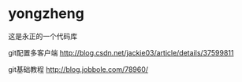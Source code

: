 # yongzheng
这是永正的一个代码库

git配置多客户端
http://blog.csdn.net/jackie03/article/details/37599811

git基础教程
http://blog.jobbole.com/78960/

